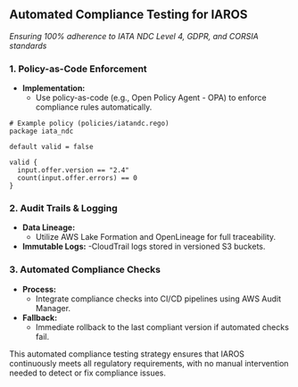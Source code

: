 ## Automated Compliance Testing for IAROS
*Ensuring 100% adherence to IATA NDC Level 4, GDPR, and CORSIA standards*

### 1. Policy-as-Code Enforcement
- **Implementation:**  
  - Use policy-as-code (e.g., Open Policy Agent - OPA) to enforce compliance rules automatically.
  
```rego
# Example policy (policies/iatandc.rego)
package iata_ndc

default valid = false

valid {
  input.offer.version == "2.4"
  count(input.offer.errors) == 0
}
```
### 2. Audit Trails & Logging
- **Data Lineage:**
  - Utilize AWS Lake Formation and OpenLineage for full traceability.
- **Immutable Logs:**
  -CloudTrail logs stored in versioned S3 buckets.

### 3. Automated Compliance Checks
- **Process:**
  - Integrate compliance checks into CI/CD pipelines using AWS Audit Manager.
- **Fallback:**
  - Immediate rollback to the last compliant version if automated checks fail.

This automated compliance testing strategy ensures that IAROS continuously meets all regulatory requirements, with no manual intervention needed to detect or fix compliance issues.
